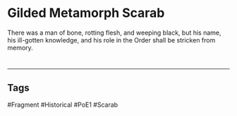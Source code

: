 # Gilded Metamorph Scarab
There was a man of bone, rotting flesh, and weeping black, but his name, his ill-gotten knowledge, and his role in the Order shall be stricken from memory.

#
---
## Tags
#Fragment
#Historical 
#PoE1 
#Scarab 